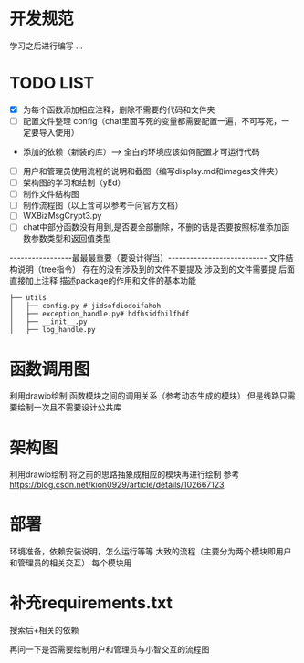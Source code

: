 # 开发规范
学习之后进行编写
...

# TODO LIST
- [x] 为每个函数添加相应注释，删除不需要的代码和文件夹
- [ ] 配置文件整理 config（chat里面写死的变量都需要配置一遍，不可写死，一定要导入使用）
+ 添加的依赖（新装的库）——> 全白的环境应该如何配置才可运行代码

- [ ] 用户和管理员使用流程的说明和截图（编写display.md和images文件夹）
- [ ] 架构图的学习和绘制（yEd）
- [ ] 制作文件结构图
- [ ] 制作流程图（以上含可以参考千问官方文档）
- [ ] WXBizMsgCrypt3.py
- [ ] chat中部分函数没有用到,是否要全部删除，不删的话是否要按照标准添加函数参数类型和返回值类型

-----------------最最最重要（要设计得当）---------------------------
文件结构说明（tree指令）
存在的没有涉及到的文件不要提及
涉及到的文件需要提
后面直接加上注释
描述package的作用和文件的基本功能
```shell
├── utils
│   ├── config.py # jidsofdiodoifahoh
│   ├── exception_handle.py# hdfhsidfhilfhdf
│   ├── __init__.py
│   ├── log_handle.py
```

# 函数调用图
利用drawio绘制
函数模块之间的调用关系（参考动态生成的模块）
但是线路只需要绘制一次且不需要设计公共库

# 架构图
利用drawio绘制
将之前的思路抽象成相应的模块再进行绘制
参考 https://blog.csdn.net/kion0929/article/details/102667123

# 部署
环境准备，依赖安装说明，怎么运行等等
大致的流程（主要分为两个模块即用户和管理员的相关交互）
每个模块用

# 补充requirements.txt
搜索后+相关的依赖

再问一下是否需要绘制用户和管理员与小智交互的流程图